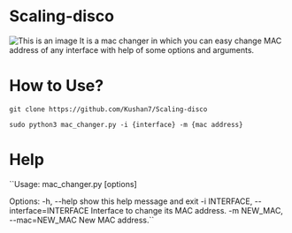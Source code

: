 # Scaling-disco
![This is an image](https://i.ibb.co/f0Hzsnh/MAC-CHANGER.png)
It is a mac changer in which you can easy change MAC  address of any interface with help of some options and arguments.



# How to Use?

``git clone https://github.com/Kushan7/Scaling-disco ``

``sudo python3 mac_changer.py -i {interface} -m {mac address} ``


# Help

``Usage: mac_changer.py [options]

Options:
  -h, --help            show this help message and exit
  -i INTERFACE, --interface=INTERFACE
                        Interface to change its MAC address.
  -m NEW_MAC, --mac=NEW_MAC
                        New MAC address.``
                        
                        
